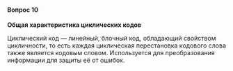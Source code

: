 #### Вопрос 10

**Общая характеристика циклических кодов**

Циклический код — линейный, блочный код, обладающий свойством цикличности, то есть каждая циклическая перестановка кодового слова также является кодовым словом. Используется для преобразования информации для защиты её от ошибок. 

